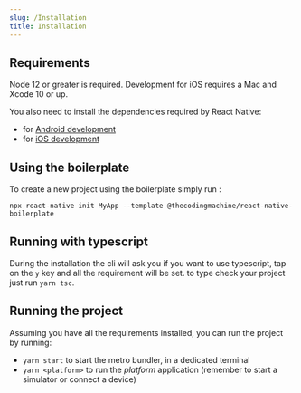 ```yaml
---
slug: /Installation
title: Installation
---
```


## Requirements

Node 12 or greater is required. Development for iOS requires a Mac and Xcode 10 or up.

You also need to install the dependencies required by React Native:

- for [Android development](https://facebook.github.io/react-native/docs/getting-started.html#installing-dependencies-3)
- for [iOS development](https://facebook.github.io/react-native/docs/getting-started.html#installing-dependencies)

## Using the boilerplate

To create a new project using the boilerplate simply run :

```
npx react-native init MyApp --template @thecodingmachine/react-native-boilerplate
```

## Running with typescript 

During the installation the cli will ask you if you want to use typescript, tap on the `y` key and all the requirement will be set.
to type check your project just run `yarn tsc`.

## Running the project

Assuming you have all the requirements installed, you can run the project by running:

- `yarn start` to start the metro bundler, in a dedicated terminal
- `yarn <platform>` to run the *platform* application (remember to start a simulator or connect a device)
